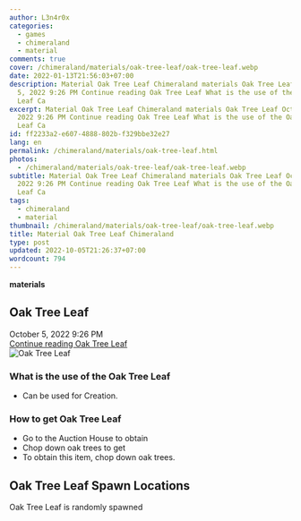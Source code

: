 ```yaml
---
author: L3n4r0x
categories:
  - games
  - chimeraland
  - material
comments: true
cover: /chimeraland/materials/oak-tree-leaf/oak-tree-leaf.webp
date: 2022-01-13T21:56:03+07:00
description: Material Oak Tree Leaf Chimeraland materials Oak Tree Leaf October
  5, 2022 9:26 PM Continue reading Oak Tree Leaf What is the use of the Oak Tree
  Leaf Ca
excerpt: Material Oak Tree Leaf Chimeraland materials Oak Tree Leaf October 5,
  2022 9:26 PM Continue reading Oak Tree Leaf What is the use of the Oak Tree
  Leaf Ca
id: ff2233a2-e607-4888-802b-f329bbe32e27
lang: en
permalink: /chimeraland/materials/oak-tree-leaf.html
photos:
  - /chimeraland/materials/oak-tree-leaf/oak-tree-leaf.webp
subtitle: Material Oak Tree Leaf Chimeraland materials Oak Tree Leaf October 5,
  2022 9:26 PM Continue reading Oak Tree Leaf What is the use of the Oak Tree
  Leaf Ca
tags:
  - chimeraland
  - material
thumbnail: /chimeraland/materials/oak-tree-leaf/oak-tree-leaf.webp
title: Material Oak Tree Leaf Chimeraland
type: post
updated: 2022-10-05T21:26:37+07:00
wordcount: 794
---
```


<link
  rel="stylesheet"
  href="https://rawcdn.githack.com/dimaslanjaka/Web-Manajemen/870a349/css/bootstrap-5-3-0-alpha3-wrapper.css"
/>
<section id="bootstrap-wrapper">
  <div data-bs-theme="dark">
    <div
      class="row g-0 border rounded overflow-hidden flex-md-row mb-4 shadow-sm position-relative bg-dark text-light"
    >
      <div class="col p-4 d-flex flex-column position-static">
        <strong class="d-inline-block mb-2 text-success">materials</strong>
        <h2 class="mb-0">Oak Tree Leaf</h2>
        <div class="mb-1 text-muted">October 5, 2022 9:26 PM</div>
        <a
          href="/chimeraland/materials/oak-tree-leaf.html"
          class="stretched-link d-none text-primary"
          >Continue reading Oak Tree Leaf</a
        >
      </div>
      <div class="col-auto d-none d-md-block d-lg-block">
        <img
          src="https://www.webmanajemen.com/chimeraland/materials/oak-tree-leaf/oak-tree-leaf.webp"
          alt="Oak Tree Leaf"
        />
      </div>
    </div>
    <div class="row">
      <div class="col-lg-6 col-12 mb-2">
        <div class="card">
          <div class="card-body">
            <h3 class="card-title">What is the use of the Oak Tree Leaf</h3>
            <div class="card-text">
              <ul>
                <li>Can be used for Creation.</li>
              </ul>
            </div>
          </div>
        </div>
      </div>
      <div class="col-lg-6 col-12 mb-2">
        <div class="card">
          <div class="card-body">
            <h3 class="card-title">How to get Oak Tree Leaf</h3>
            <div class="card-text">
              <ul>
                <li>Go to the Auction House to obtain</li>
                <li>Chop down oak trees to get</li>
                <li>To obtain this item, chop down oak trees.</li>
              </ul>
            </div>
          </div>
        </div>
      </div>
      <div class="col-12 mb-2">
        <h2>Oak Tree Leaf Spawn Locations</h2>
        <p>Oak Tree Leaf is randomly spawned</p>
      </div>
    </div>
  </div>
</section>
